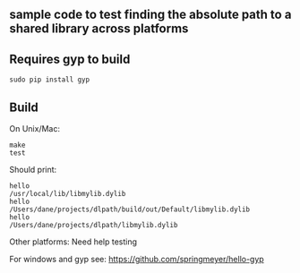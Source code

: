 ## sample code to test finding the absolute path to a shared library across platforms

## Requires gyp to build

    sudo pip install gyp

## Build

On Unix/Mac:

	make
	test

Should print:

```
hello
/usr/local/lib/libmylib.dylib
hello
/Users/dane/projects/dlpath/build/out/Default/libmylib.dylib
hello
/Users/dane/projects/dlpath/libmylib.dylib
```

Other platforms: Need help testing

For windows and gyp see: https://github.com/springmeyer/hello-gyp